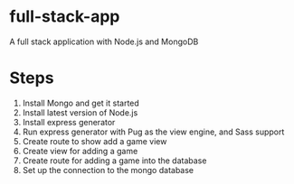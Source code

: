 # full-stack-app
A full stack application with Node.js and MongoDB

# Steps

1. Install Mongo and get it started
1. Install latest version of Node.js
1. Install express generator
1. Run express generator with Pug as the view engine, and Sass support
1. Create route to show add a game view
1. Create view for adding a game
1. Create route for adding a game into the database
1. Set up the connection to the mongo database
